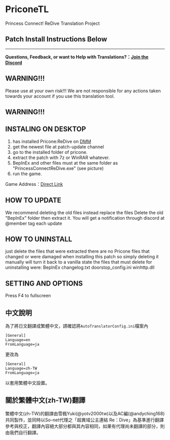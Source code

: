 # PriconeTL
 Princess Connect! ReDive Translation Project
 
## Patch Install Instructions Below  

---
<b>Questions, Feedback, or want to Help with Translations?：[Join the Discord](https://discord.gg/vZjAy67KpB)</b>

## WARNING!!!
Please use at your own risk!!!  We are not responsible for any actions taken towards your account if you use this translation tool.
## WARNING!!!

## INSTALING ON DESKTOP
1. has installed Pricone:ReDive on [DMM](http://www.dmm.com/netgame/top/guide/playerguide_html/=/ch_navi=/)
2. get the newest file at patch-update channel
3. go to the installed folder of pricone.
4. extract the patch with 7z or WinRAR whatever.
5. BepInEx and other files must at the same folder as "PrincessConnectReDive.exe"
(see picture)
6. run the game. 

Game Address：[Direct Link](https://dmg.priconne-redive.jp/)

## HOW TO UPDATE
We recommend deleting the old files instead replace the files 
Delete the old "BepInEx" folder then extract it.
You will get a notification through discord at @member tag each update

## HOW TO UNINSTALL
just delete the files that were extracted
there are no Pricone files that changed or were damaged when installing this patch so simply deleting it manually will turn it back to a vanilla state
the files that must delete for uninstalling were:
	BepInEx
	changelog.txt
	doorstop_config.ini
	winhttp.dll

## SETTING AND OPTIONS
Press F4 to fullscreen

## 中文說明
 為了將日文翻譯成繁體中文，請確認將`AutoTranslatorConfig.ini`檔案內
 ```
 [General]
 Language=en
 FromLanguage=ja
 ```
 更改為
 ```
 [General]
 Language=zh-TW
 FromLanguage=ja
 ```
 以套用繁體中文設置。

## 關於繁體中文(zh-TW)翻譯
 繁體中文(zh-TW)的翻譯由雪楓Yuki(@yotv2000tw)以及AC編(@andyching168)共同製作，並同時以So-net代理之「超異域公主連結 Re：Dive」為基準進行翻譯參考與校正，翻譯內容絕大部分都與其內容相同，如果有代理尚未翻譯的部分，則由我們自行翻譯。